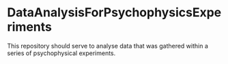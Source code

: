 # DataAnalysisForPsychophysicsExperiments
This repository should serve to analyse data that was gathered within a series of psychophysical experiments.
